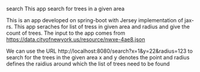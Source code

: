 search
This app search for trees in a given area

This is an app developed on spring-boot with Jersey implementation of jax-rs. This app seraches for list of tress in given area and radius and give the count of trees. The input to the app comes from https://data.cityofnewyork.us/resource/nwxe-4ae8.json

We can use the URL http://localhost:8080/search?x=1&y=22&radius=123 to search for the trees in the given area x and y denotes the point and radius defines the raidius around which the list of trees need to be found

